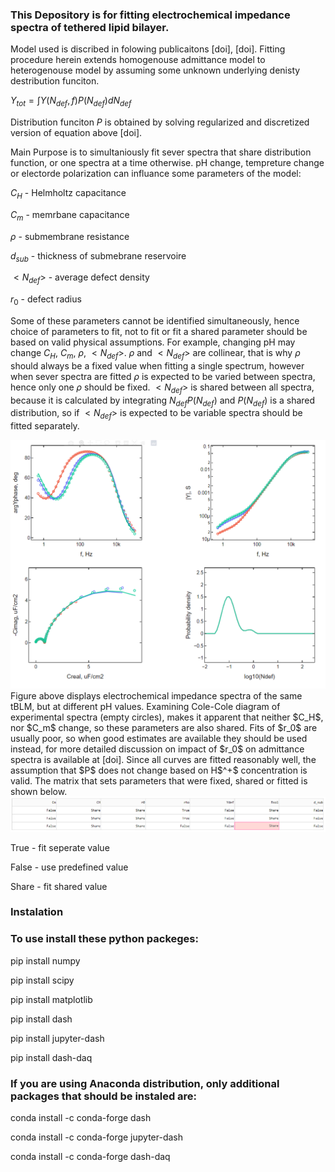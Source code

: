 ### This Depository is for fitting electrochemical impedance spectra of tethered lipid bilayer. 

Model used is discribed in folowing publicaitons [doi], [doi]. Fitting procedure herein extends homogenouse admittance model to heterogenouse model by assuming some unknown underlying denisty destribution funciton.

$Y_{tot} = \int{Y(N_{def}, f) P(N_{def})} dN_{def}$

Distribution funciton $P$ is obtained by solving regularized and discretized version of equation above [doi].

Main Purpose is to simultaniously fit sever spectra that share distribution function, or one spectra at a time otherwise. pH change, tempreture change or electorde polarization can influance some parameters of the model:

$C_H$ - Helmholtz capacitance

$C_m$ - memrbane capacitance

$\rho$ - submembrane resistance

$d_{sub}$ - thickness of submebrane reservoire

$< N_{def} >$ - average defect density

$r_0$ - defect radius

Some of these parameters cannot be identified simultaneously, hence choice of parameters to fit, not to fit or fit a shared parameter should be based on valid physical assumptions. For example, changing pH may change $C_H$, $C_m$, $\rho$, $< N_{def} >$. $\rho$ and $< N_{def} >$ are collinear, that is why $\rho$ should always be a fixed value when fitting a single spectrum, however when sever spectra are fitted $\rho$ is expected to be varied between spectra, hence only one $\rho$ should be fixed. $< N_{def} >$  is shared between all spectra, because it is calculated by integrating  $N_{def} P(N_{def})$ and $P(N_{def})$ is a shared distribution, so if $< N_{def} >$ is expected to be variable spectra should be fitted separately. 

<img src="imeges/CH_r0_pdf_shared.png" alt="fit" width="600"/>
Figure above displays electrochemical impedance spectra of the same tBLM, but at different pH values. Examining Cole-Cole diagram of experimental spectra (empty circles), makes it apparent that neither $C_H$, nor $C_m$ change, so these parameters are also shared. Fits of $r_0$ are usually poor, so when good estimates are available they should be used instead, for more detailed discussion on impact of $r_0$ on admittance spectra is available at [doi]. Since all curves are fitted reasonably well, the assumption that $P$ does not change based on H$^+$ concentration is valid. The matrix that sets parameters that were fixed, shared or fitted is shown below. 

<img src="imeges/fit_matrix.png" alt="fitmtx" width="800"/>

True - fit seperate value

False - use predefined value

Share - fit shared value

### Instalation

### To use install these python packeges:

pip install numpy

pip install scipy

pip install matplotlib

pip install dash

pip install jupyter-dash

pip install dash-daq

### If you are using Anaconda distribution, only additional packages that should be instaled are: 

conda install -c conda-forge dash

conda install -c conda-forge jupyter-dash

conda install -c conda-forge dash-daq



